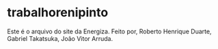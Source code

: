 # trabalhorenipinto
 Este é o arquivo do site da Energiza. 
 Feito por, Roberto Henrique Duarte, Gabriel Takatsuka, João Vitor Arruda.
